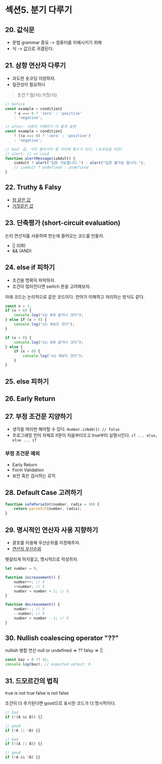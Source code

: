 # 섹션5. 분기 다루기

## 20. 값식문
- 문법 grammar 중요 -> 컴퓨터를 이해시키기 위해
- 식 -> 값으로 귀결된다.

## 21. 삼항 연산자 다루기
- 과도한 숏코딩 지양하자.
- 일관성이 필요하다

> 조건 ? 참(식):거짓(식)

```javascript
// before
const example = condition1
    ? a === 0 ? 'zero' : 'positive'
    : 'negative';

// after: 사람이 이해하기 더 좋게 표현
const example = condition1
    ? ((a === 0) ? 'zero' : 'positive')
    : 'negative';
```

```javascript
// bad: 값, 식이 들어가야 할 자리에 함수가 있다. (숏코딩을 위한)
// alert: () => void
function alertMessage(isAdult) {
    isAdult ? alert("입장 가능합니다.") : alert("입장 불가능 합니다.");
    // isAdult ? undefined : undefined
}
```

## 22. Truthy & Falsy
- [참 같은 값](https://developer.mozilla.org/ko/docs/Glossary/Truthy)
- [거짓같은 값](https://developer.mozilla.org/ko/docs/Glossary/Falsy)

## 23. 단축평가 (short-circuit evaluation)
논리 연산자를 사용하여 한눈에 들어오는 코드를 만들자.
- || (OR)
- && (AND)

## 24. else if 피하기
- 조건을 명확히 파악하자.
- 조건이 많아진다면 switch 문을 고려해보자.

아래 코드는 논리적으로 같은 코드이다. 언어가 이해하고 처리하는 방식도 같다.
```javascript
const x = 1;
if (x > 0) {
    console.log("x는 0과 같거나 크다");
} else if (x > 0) {
    console.log("x는 0보다 크다");
}

if (x > 0) {
    console.log("x는 0과 같거나 크다");
} else {
    if (x > 0) {
        console.log("x는 0보다 크다");
    }
}
```

## 25. else 피하기

## 26. Early Return

## 27. 부정 조건문 지양하기
- 생각을 여러번 해야할 수 있다. `Number.isNaN(1) // false`
- 프로그래밍 언어 자체로 if문이 처음부터오고 true부터 실행시킨다. `if ... else, else ... if`

### 부정 조건문 예외
- Early Return
- Form Validation
- 보안 혹은 검사하는 로직

## 28. Default Case 고려하기

```javascript
function safeParseInt(number, radix = 10) {
    return parseInt(number, radix);
}
```

## 29. 명시적인 연산자 사용 지향하기
- 괄호를 이용해 우선순위를 지정해주자.
- [연산자 우선순위](https://developer.mozilla.org/ko/docs/Web/JavaScript/Reference/Operators/Operator_Precedence)

헷갈리게 하지말고, 명시적으로 작성하자.
```javascript
let number = 0;

function increasement() {
    number++; // X
    ++number; // X
    number = number + 1; // O
}

function decreasement() {
    number--; // X
    --number; // X
    number = number - 1; // O
}
```

## 30. Nullish coalescing operator "??"
nullish 병합 연산
null or undefined => ??
falsy => ||

```javascript
const baz = 0 ?? 42;
console.log(baz); // expected output: 0
```

## 31. 드모르간의 법칙
true is not true
false is not false

조건이 더 추가된다면 good으로 표시한 코드가 더 명시적이다.
```javascript
// bad
if (!(A && B)) {}

// good
if (!A || !B) {}

// bad
if (!(A || B)) {}

// good
if (!A && !B) {}
```
